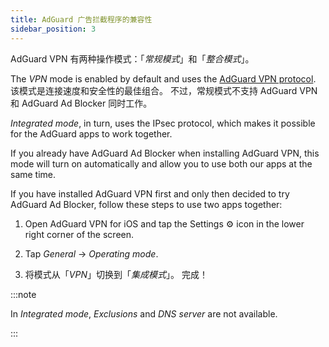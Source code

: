 ```yaml
---
title: AdGuard 广告拦截程序的兼容性
sidebar_position: 3
---
```


AdGuard VPN 有两种操作模式：「*常规模式*」和「*整合模式*」。

The *VPN* mode is enabled by default and uses the [AdGuard VPN protocol](/general/adguard-vpn-protocol). 该模式是连接速度和安全性的最佳组合。 不过，常规模式不支持 AdGuard VPN 和 AdGuard Ad Blocker 同时工作。

*Integrated mode*, in turn, uses the IPsec protocol, which makes it possible for the AdGuard apps to work together.

If you already have AdGuard Ad Blocker when installing AdGuard VPN, this mode will turn on automatically and allow you to use both our apps at the same time.

If you have installed AdGuard VPN first and only then decided to try AdGuard Ad Blocker, follow these steps to use two apps together:

1. Open AdGuard VPN for iOS and tap the Settings ⚙ icon in the lower right corner of the screen.

2. Tap *General* → *Operating mode*.

3. 将模式从「*VPN*」切换到「*集成模式*」。 完成！

:::note

In *Integrated mode*, *Exclusions* and *DNS server* are not available.

:::
